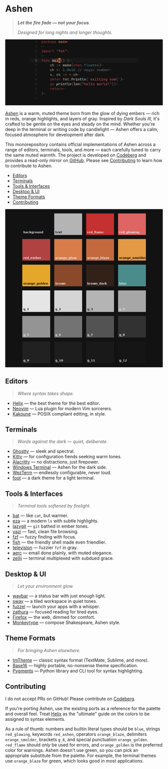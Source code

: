 # Ashen

> _**Let the fire fade — not your focus**._
>
> _Designed for long nights and longer thoughts._

![](helix/preview_wide.png)

[Ashen](https://codeberg.org/ficd/ashen) is a warm, muted theme born from
the glow of dying embers — rich in reds, orange highlights, and layers of
gray. Inspired by _Dark Souls III_, it's crafted to be gentle on the eyes
and steady on the mind. Whether you're deep in the terminal or writing
code by candlelight — Ashen offers a calm, focused atmosphere for
development after dark.

This monorepository contains official implementations of Ashen across a
range of editors, terminals, tools, and more — each carefully tuned to
carry the same muted warmth. The project is developed on
[Codeberg](https://codeberg.org/ficd/ashen) and provides a read-only
mirror on [GitHub](https://github.com/ficcdaf/ashen). Please see
[Contributing](#contributing) to learn how to contribute to Ashen.

- [Editors](#editors)
- [Terminals](#terminals)
- [Tools & Interfaces](#tools--interfaces)
- [Desktop & UI](#desktop--ui)
- [Theme Formats](#theme-formats)
- [Contributing](#contributing)

![](preview/palette.png)

## Editors

> _Where syntax takes shape._

- [Helix](./helix/README.md) — the best theme for the best editor.
- [Neovim](https://git.sr.ht/~ficd/ashen.nvim) — Lua plugin for modern Vim
  sorcerers.
- [Kakoune](https://git.sr.ht/~ficd/kak-ashen) — POSIX compliant editing,
  in style.

## Terminals

> _Words against the dark — quiet, deliberate._

- [Ghostty](./ghostty/README.md) — sleek and spectral.
- [Kitty](./kitty/README.md) — for configuration fiends seeking warm
  tones.
- [Alacritty](./alacritty/README.md) — no distractions, just firepower.
- [Windows Terminal](./windows-terminal/README.md) — Ashen for the dark
  side.
- [WezTerm](./wezterm/README.md) — endlessly configurable, never loud.
- [foot](./foot/README.md) — a dark theme for a light terminal.

## Tools & Interfaces

> _Terminal tools softened by firelight._

- [bat](./bat/README.md) — like `cat`, but warmer.
- [eza](./eza/README.md) — a modern `ls` with subtle highlights.
- [lazygit](./lazygit/README.md) — `git` bathed in ember tones.
- [yazi](./ashen.yazi/README.md) — fast, clean file browsing.
- [fzf](./fzf/README.md) — fuzzy finding with focus.
- [fish](./fish/README.md) — the friendly shell made even friendlier.
- [television](./television/README.md) — fuzzier `fzf` in gray.
- [aerc](./aerc/README.md) — email done plainly, with muted elegance.
- [zellij](./zellij/README.md) — terminal multiplexed with subdued grace.

## Desktop & UI

> _Let your environment glow._

- [waybar](./waybar/README.md) — a status bar with just enough light.
- [sway](./sway/README.md) — a tiled workspace in quiet tones.
- [fuzzel](./fuzzel/README.md) — launch your apps with a whisper.
- [zathura](./zathura/README.md) — focused reading for tired eyes.
- [Firefox](./firefox/README.md) — the web, dimmed for comfort.
- [Monkeytype](./monkeytype/README.md) — compose Shakespeare, Ashen style.

## Theme Formats

> _For bringing Ashen elsewhere._

- [tmTheme](./tmtheme/README.md) — classic syntax format (TextMate,
  Sublime, and more).
- [Base16](./base16/README.md) — highly portable, no-nonsense theme
  specification.
- [Pygments](./pygments/README.md) — Python library and CLI tool for
  syntax highlighting.

## Contributing

I do not accept PRs on GitHub! Please contribute on
[Codeberg](https://codeberg.org/ficd/ashen).

If you're porting Ashen, use the existing ports as a reference for the
palette and overall feel. Treat [Helix](./helix/README.md) as the
"ultimate" guide on the colors to be assigned to syntax elements.

As a rule of thumb: numbers and builtin literal types should be `blue`,
strings `red_glowing`, keywords `red_ashen`, operators `orange_blaze`,
delimiters `orange_smolder`, brackets `g_6`, and special punctuation
`orange_golden`. `red_flame` should _only_ be used for errors, and
`orange_golden` is the preferred color for warnings. Ashen doesn't use
green, so you can pick an appropriate substitute from the palette. For
example, the terminal themes use `orange_blaze` for green, which looks
good in most applications.
